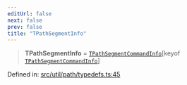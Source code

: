 ```yaml
---
editUrl: false
next: false
prev: false
title: "TPathSegmentInfo"
---
```


> **TPathSegmentInfo** = [`TPathSegmentCommandInfo`](/api/type-aliases/tpathsegmentcommandinfo/)\[keyof [`TPathSegmentCommandInfo`](/api/type-aliases/tpathsegmentcommandinfo/)\]

Defined in: [src/util/path/typedefs.ts:45](https://github.com/fabricjs/fabric.js/blob/b4f67b1cfd353d0e2763b168e07bce6b67895452/src/util/path/typedefs.ts#L45)
